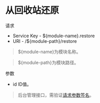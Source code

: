 # 从回收站还原

请求
- Service Key - ${module-name}.restore
- URI - /${module-path}/restore
> ${module-name}为模块名称。

> ${module-path}为模块路径。

参数
- id ID值。

> 后台管理接口，需验证[请求参数签名](https://github.com/heisedebaise/tephra/blob/master/tephra-ctrl/doc/sign.md)。
